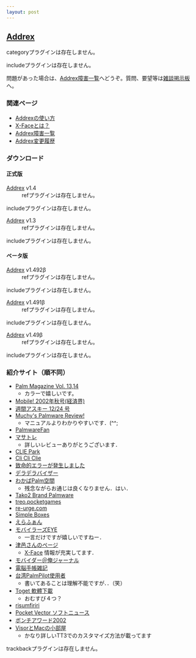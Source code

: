 ```yaml
---
layout: post
---
```

<h2><a href="/?page=Addrex" class="wikipage">Addrex</a></h2>
<p><span class="error">categoryプラグインは存在しません。</span></p>
<p><span class="error">includeプラグインは存在しません。</span></p>
<p>問題があった場合は、<a href="/?page=Addrex%BE%E3%B3%B2%B0%EC%CD%F7" class="wikipage">Addrex障害一覧</a>へどうぞ。質問、要望等は<a href="/?page=%BB%A8%C3%CC%B7%C7%BC%A8%C8%C4" class="wikipage">雑談掲示板</a>へ。</p>
<h3>関連ページ</h3>
<ul>
<li><a href="/?page=Addrex%2FManual" class="wikipage">Addrexの使い方</a></li>
<li><a href="/?page=X%2DFace" class="wikipage">X-Faceとは？</a></li>
<li><a href="/?page=Addrex%BE%E3%B3%B2%B0%EC%CD%F7" class="wikipage">Addrex障害一覧</a></li>
<li><a href="/?page=Addrex%2FChangeLog" class="wikipage">Addrex変更履歴</a></li>
</ul>
<h3>ダウンロード</h3>
<h4>正式版</h4>
<dl>
<dt><a href="/?page=Addrex" class="wikipage">Addrex</a> v1.4</dt>
<dd> <span class="error">refプラグインは存在しません。</span></dd>
</dl>
<p><span class="error">includeプラグインは存在しません。</span></p>
<dl>
<dt><a href="/?page=Addrex" class="wikipage">Addrex</a> v1.3</dt>
<dd> <span class="error">refプラグインは存在しません。</span></dd>
</dl>
<p><span class="error">includeプラグインは存在しません。</span></p>
<h4>ベータ版</h4>
<dl>
<dt><a href="/?page=Addrex" class="wikipage">Addrex</a> v1.492β</dt>
<dd> <span class="error">refプラグインは存在しません。</span></dd>
</dl>
<p><span class="error">includeプラグインは存在しません。</span></p>
<dl>
<dt><a href="/?page=Addrex" class="wikipage">Addrex</a> v1.491β</dt>
<dd> <span class="error">refプラグインは存在しません。</span></dd>
</dl>
<p><span class="error">includeプラグインは存在しません。</span></p>
<dl>
<dt><a href="/?page=Addrex" class="wikipage">Addrex</a> v1.49β</dt>
<dd> <span class="error">refプラグインは存在しません。</span></dd>
</dl>
<p><span class="error">includeプラグインは存在しません。</span></p>
<h3>紹介サイト（順不同）</h3>
<ul>
<li><a href="http://www.ascii.co.jp/books/detail/4-7561/4-7561-4140-4.html">Palm Magazine Vol. 13,14</a><ul>
<li>カラーで嬉しいです。</li>
</ul>
<li><a href="http://www.keizaikai.co.jp/mobile_z/">Mobile! 2002年秋号(経済界)</a></li>
<li><a href="http://www.ascii.co.jp/books/magazines/wascii.html">週間アスキー 12/24 号</a></li>
<li><a href="http://www.muchy.com/review/addrex.html">Muchy's Palmware Review!</a><ul>
<li>マニュアルよりわかりやすいです．(^^;</li>
</ul>
<li><a href="http://www.palmfan.com/PWF/">PalmwareFan</a></li>
<li><a href="http://www.ne.jp/asahi/masa/training/oitoku/addrex/index.html">マサトレ</a><ul>
<li>詳しいレビューありがとうございます．</li>
</ul>
<li><a href="http://www3.cds.ne.jp/~narusawa/diary/index.cgi?200206b#200206202">CLIE Park</a></li>
<li><a href="http://www.page.sannet.ne.jp/lwol/dia0206.html">Cli Cli Clie</a></li>
<li><a href="http://www.studiorev.com/kz/palm/">致命的エラーが発生しました</a></li>
<li><a href="http://decoct.site.ne.jp/visor/main/backnumber/pickup020530.html">デラデラバイザー</a></li>
<li><a href="http://www.kanshin.jp/palm/index.php3?mode=keyword&id=112122">わかばPalm空間</a><ul>
<li>残念ながらお通じは良くなりません．はい．</li>
</ul>
<li><a href="http://hp.vector.co.jp/authors/VA026751/">Tako2 Brand Palmware</a></li>
<li><a href="http://treo.pocketgames.jp/viewtopic.php?t=72">treo.pocketgames</a></li>
<li><a href="http://www.re-urge.com/diary/html/20020621.html">re-urge.com</a></li>
<li><a href="http://www.linkclub.or.jp/~ootani/talk/200207.html#2002072601">Simple Boxes</a></li>
<li><a href="http://www.erafun.com/">えらふぁん</a></li>
<li><a href="http://k-tai.impress.co.jp/cda/article/eye/0,,10336,00.html">モバイラーズEYE</a><ul>
<li>一言だけですが嬉しいですねー．</li>
</ul>
<li><a href="http://roguelife.org/diary/?2002&07#27_p">津邑さんのページ</a><ul>
<li><a href="/?page=X%2DFace" class="wikipage">X-Face</a> 情報が充実してます．</li>
</ul>
<li><a href="http://www.enpitu.ne.jp/usr9/bin/day?id=90440&pg=20021117">モバイダー＠俺ジャーナル</a></li>
<li><a href="http://dasai.net/Mobile/palm/020817treo03.html">電脳手帳雑記</a></li>
<li><a href="http://www.twpug.com/download/detail.asp?id=6710">台湾PalmPilot使用者</a><ul>
<li>書いてあることは理解不能ですが．．（笑）</li>
</ul>
<li><a href="http://toget.pchome.com.tw/intro/pda_others/17122.html">Toget 軟體下載</a><ul>
<li>おむすび４つ？</li>
</ul>
<li><a href="http://www.palmislife.com/~risumfiriri/greymatter/archives/00000071.htm">risumfiriri</a></li>
<li><a href="http://pocket.vector.co.jp/magazine/softnews/030219/n0302191.html">Pocket Vector ソフトニュース</a></li>
<li><a href="http://takamatsu.cool.ne.jp/bonchi/pickup/Award02/Award4.htm">ボンチアワード2002</a></li>
<li><a href="http://www.geocities.jp/visor_mac_room/palm/tt3-13.html">VisorとMacの小部屋</a><ul>
<li>かなり詳しいTT3でのカスタマイズ方法が載ってます</li>
</ul>
</ul>
<p><span class="error">trackbackプラグインは存在しません。</span> </p>
